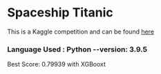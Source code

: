 # Spaceship Titanic

This is a Kaggle competition and can be found [here](https://www.kaggle.com/competitions/spaceship-titanic/overview)

### Language Used : Python --version: 3.9.5

Best Score: 0.79939 with XGBooxt
